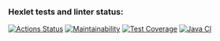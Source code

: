 ### Hexlet tests and linter status:
[![Actions Status](https://github.com/Tiklimovich/java-project-78/actions/workflows/hexlet-check.yml/badge.svg)](https://github.com/Tiklimovich/java-project-78/actions)
[![Maintainability](https://api.codeclimate.com/v1/badges/df21ec207f9177b05451/maintainability)](https://codeclimate.com/github/Tiklimovich/java-project-78/maintainability)
[![Test Coverage](https://api.codeclimate.com/v1/badges/df21ec207f9177b05451/test_coverage)](https://codeclimate.com/github/Tiklimovich/java-project-78/test_coverage)
[![Java CI](https://github.com/Tiklimovich/java-project-78/actions/workflows/main.yml/badge.svg)](https://github.com/Tiklimovich/java-project-78/actions/workflows/main.yml)
